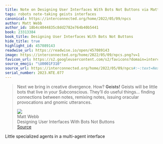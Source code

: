 ```yaml
---
title: Note on Designing User Interfaces With Bots Not Buttons via Matt Webb
tags: robots note-taking geists interfaces
canonical: https://interconnected.org/home/2022/05/09/npcs
author: Matt Webb
author_id: 18b4c4044835c8dd2782e764b40b5441
book: 23313384
book_title: Designing User Interfaces With Bots Not Buttons
hide_title: true
highlight_id: 457089143
readwise_url: https://readwise.io/open/457089143
image: https://interconnected.org/home/2022/05/09/npcs.png?v=1
favicon_url: https://s2.googleusercontent.com/s2/favicons?domain=interconnected.org
source_emoji: "\U0001F310"
source_url: https://interconnected.org/home/2022/05/09/npcs#:~:text=Next%20we%20bring,and%20gnomic%20utterances.
serial_number: 2023.NTE.077
---
```

> Next we bring in creative divergence. How? **Geists!** Geists will be little bots that live in your Subconscious. They’ll do useful things… finding connections between notes, remixing notes, issuing oracular provocations and gnomic utterances.
> <div class="quoteback-footer"><div class="quoteback-avatar"><img class="mini-favicon" src="https://s2.googleusercontent.com/s2/favicons?domain=interconnected.org"></div><div class="quoteback-metadata"><div class="metadata-inner"><span style="display:none">FROM:</span><div aria-label="Matt Webb" class="quoteback-author"> Matt Webb</div><div aria-label="Designing User Interfaces With Bots Not Buttons" class="quoteback-title"> Designing User Interfaces With Bots Not Buttons</div></div></div><div class="quoteback-backlink"><a target="_blank" aria-label="go to the full text of this quotation" rel="noopener" href="https://interconnected.org/home/2022/05/09/npcs#:~:text=Next%20we%20bring,and%20gnomic%20utterances." class="quoteback-arrow"> Source</a></div></div>

Little specialized agents in a multi-agent interface